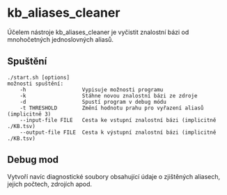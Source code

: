 # kb_aliases_cleaner

Účelem nástroje kb_aliases_cleaner je vyčistit znalostní bázi od mnohočetných jednoslovných aliasů.

Spuštění
--------
	./start.sh [options]
	možnosti spuštění:
		-h					Vypisuje možnosti programu
		-k					Stáhne novou znalostní bázi ze zdroje
		-d					Spustí program v debug módu
		-t THRESHOLD		Změní hodnotu prahu pro vyřazení aliasů (implicitně 3)
		--input-file FILE	Cesta ke vstupní znalostní bázi (implicitně ./KB.tsv)
		--output-file FILE	Cesta k výstupní znalostní bázi (implicitně ./KB.tsv)

Debug mod
---------
Vytvoří navíc diagnostické soubory obsahující údaje o zjištěných aliasech, jejich počtech, zdrojích apod.
